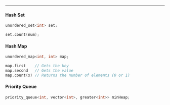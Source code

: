 ***
#### Hash Set
```cpp
unordered_set<int> set;

set.count(num);
```


#### Hash Map
```cpp
unordered_map<int, int> map;

map.first    // Gets the key
map.second   // Gets the value
map.count(x) // Returns the number of elements (0 or 1)
```


#### Priority Queue
```cpp
priority_queue<int, vector<int>, greater<int>> minHeap;
```